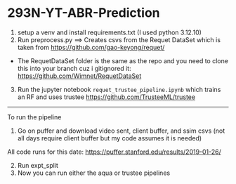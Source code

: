# 293N-YT-ABR-Prediction
1. setup a venv and install requirements.txt (I used python 3.12.10)
2. Run preprocess.py ==> Creates csvs from the Requet DataSet which is taken from https://github.com/gao-keyong/requet/
- The RequetDataSet folder is the same as the repo and you need to clone this into your branch cuz i gitignored it: https://github.com/Wimnet/RequetDataSet

3. Run the jupyter notebook `requet_trustee_pipeline.ipynb` which trains an RF and uses trustee https://github.com/TrusteeML/trustee


---
To run the pipeline
1. Go on puffer and download video sent, client buffer, and ssim csvs (not all days require client buffer but my code assumes it is needed)

All code runs for this date:
https://puffer.stanford.edu/results/2019-01-26/

2. Run expt_split
3. Now you can run either the aqua or trustee pipelines

